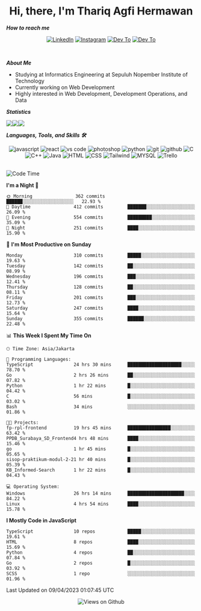 <div align="center">
  <h1>Hi, there, I'm Thariq Agfi Hermawan</h1>
</div>


***How to reach me***
<p align='center'>
   <a href="https://www.linkedin.com/in/thariqagfihermawan" target="_blank"><img src="https://img.shields.io/badge/LinkedIn-0077B5?style=for-the-badge&logo=linkedin&logoColor=white" alt="LinkedIn"></a>
   <a href="https://www.instagram.com/thoriqagfi" target="_blank"><img src="https://img.shields.io/badge/Instagram-E4405F?style=for-the-badge&logo=instagram&logoColor=white" alt="Instagram"></a>
   <a href="https://medium.com/@thoriq.aghfi60" target="_blank"><img src="https://img.shields.io/badge/Medium-12100E?style=for-the-badge&logo=medium&logoColor=white" alt="Dev To"></a>
   <a href="https://linktr.ee/thoriqagfi" target="_blank"><img src="https://img.shields.io/badge/linktree-1de9b6?style=for-the-badge&logo=linktree&logoColor=white" alt="Dev To"></a>
</p>

<br>

***About Me***
- Studying at Informatics Engineering at Sepuluh Nopember Institute of Technology
- Currently working on Web Development
- Highly interested in Web Development, Development Operations, and Data

***Statistics***

<!-- [![GitHub Streak](http://github-readme-streak-stats.herokuapp.com?user=thoriqagfi&theme=dark)](https://git.io/streak-stats) -->

<div align="center">
  <div style="display: flex;">
    <img src="http://github-readme-streak-stats.herokuapp.com?user=thoriqagfi&theme=chartreuse-dark"/>
    <img src="https://github-readme-stats.vercel.app/api/top-langs/?username=thoriqagfi&layout=compact&&theme=chartreuse-dark&langs_count=8)](https://github.com/thoriqagfi"/>
    <img src="https://github-readme-stats.vercel.app/api?username=thoriqagfi&show_icons=true&theme=chartreuse-dark"/>
  </div>
</div>

<!-- [![Top Langs](https://github-readme-stats.vercel.app/api/top-langs/?username=thoriqagfi&layout=compact&&theme=chartreuse-dark&langs_count=8)](https://github.com/thoriqagfi)
< ![Agfi's GitHub stats](https://github-readme-stats.vercel.app/api?username=thoriqagfi&show_icons=true&theme=chartreuse-dark) -->

***Languages, Tools, and Skills 🛠***

  <div align="center">
    <img src="https://img.shields.io/badge/JavaScript-F7DF1E?style=for-the-badge&logo=javascript&logoColor=black" alt="javascript" />
    <img src="https://img.shields.io/badge/React-61DAFB?style=for-the-badge&logo=react&logoColor=black" alt="react" />
    <img src="https://img.shields.io/badge/vs%20code-007ACC?style=for-the-badge&logo=visual%20studio%20code&logoColor=white" alt="vs code" />
    <img src="https://img.shields.io/badge/adobe%20photoshop-31A8FF?style=for-the-badge&logo=adobe%20photoshop&logoColor=white" alt="photoshop" />
    <img src="https://img.shields.io/badge/python-3776AB?style=for-the-badge&logo=python&logoColor=white" alt="python" />
    <img src="https://img.shields.io/badge/Git-F05032?style=for-the-badge&logo=git&logoColor=white" alt="git" />
    <img src="https://img.shields.io/badge/GitHub-100000?style=for-the-badge&logo=github&logoColor=white" alt="github" />
    <img src="https://img.shields.io/badge/c-%2300599C.svg?style=for-the-badge&logo=c&logoColor=white" alt="C" />
    <img src="https://img.shields.io/badge/c++-%2300599C.svg?style=for-the-badge&logo=c%2B%2B&logoColor=white" alt="C++" />
    <img src="https://img.shields.io/badge/Java-ED8B00?style=for-the-badge&logo=java&logoColor=white" alt="Java"/>
    <img src="https://img.shields.io/badge/HTML5-E34F26?style=for-the-badge&logo=html5&logoColor=white" alt="HTML" />
    <img src="https://img.shields.io/badge/CSS-239120?&style=for-the-badge&logo=css3&logoColor=white" alt ="CSS" />
    <img src="https://img.shields.io/badge/tailwindcss-%2338B2AC.svg?style=for-the-badge&logo=tailwind-css&logoColor=white" alt="Tailwind" />
    <img src="https://img.shields.io/badge/MySQL-00000F?style=for-the-badge&logo=mysql&logoColor=white" alt="MYSQL" />
    <img src="https://img.shields.io/badge/Trello-%23026AA7.svg?style=for-the-badge&logo=Trello&logoColor=white" alt="Trello" />
  </div><br>

<!--START_SECTION:waka-->
![Code Time](http://img.shields.io/badge/Code%20Time-288%20hrs%2019%20mins-blue)

**I'm a Night 🦉** 

```text
🌞 Morning                362 commits         ██████░░░░░░░░░░░░░░░░░░░   22.93 % 
🌆 Daytime                412 commits         ███████░░░░░░░░░░░░░░░░░░   26.09 % 
🌃 Evening                554 commits         █████████░░░░░░░░░░░░░░░░   35.09 % 
🌙 Night                  251 commits         ████░░░░░░░░░░░░░░░░░░░░░   15.90 % 
```
📅 **I'm Most Productive on Sunday** 

```text
Monday                   310 commits         █████░░░░░░░░░░░░░░░░░░░░   19.63 % 
Tuesday                  142 commits         ██░░░░░░░░░░░░░░░░░░░░░░░   08.99 % 
Wednesday                196 commits         ███░░░░░░░░░░░░░░░░░░░░░░   12.41 % 
Thursday                 128 commits         ██░░░░░░░░░░░░░░░░░░░░░░░   08.11 % 
Friday                   201 commits         ███░░░░░░░░░░░░░░░░░░░░░░   12.73 % 
Saturday                 247 commits         ████░░░░░░░░░░░░░░░░░░░░░   15.64 % 
Sunday                   355 commits         ██████░░░░░░░░░░░░░░░░░░░   22.48 % 
```


📊 **This Week I Spent My Time On** 

```text
🕑︎ Time Zone: Asia/Jakarta

💬 Programming Languages: 
TypeScript               24 hrs 30 mins      ████████████████████░░░░░   78.70 % 
Go                       2 hrs 26 mins       ██░░░░░░░░░░░░░░░░░░░░░░░   07.82 % 
Python                   1 hr 22 mins        █░░░░░░░░░░░░░░░░░░░░░░░░   04.42 % 
C                        56 mins             █░░░░░░░░░░░░░░░░░░░░░░░░   03.02 % 
Bash                     34 mins             ░░░░░░░░░░░░░░░░░░░░░░░░░   01.86 % 

🐱‍💻 Projects: 
fp-rpl-frontend          19 hrs 45 mins      ████████████████░░░░░░░░░   63.42 % 
PPDB_Surabaya_SD_Frontend4 hrs 48 mins       ████░░░░░░░░░░░░░░░░░░░░░   15.46 % 
go                       1 hr 45 mins        █░░░░░░░░░░░░░░░░░░░░░░░░   05.65 % 
sisop-praktikum-modul-2-21 hr 40 mins        █░░░░░░░░░░░░░░░░░░░░░░░░   05.39 % 
KB_Informed-Search       1 hr 22 mins        █░░░░░░░░░░░░░░░░░░░░░░░░   04.43 % 

💻 Operating System: 
Windows                  26 hrs 14 mins      █████████████████████░░░░   84.22 % 
Linux                    4 hrs 54 mins       ████░░░░░░░░░░░░░░░░░░░░░   15.78 % 
```

**I Mostly Code in JavaScript** 

```text
TypeScript               10 repos            █████░░░░░░░░░░░░░░░░░░░░   19.61 % 
HTML                     8 repos             ████░░░░░░░░░░░░░░░░░░░░░   15.69 % 
Python                   4 repos             ██░░░░░░░░░░░░░░░░░░░░░░░   07.84 % 
Go                       2 repos             █░░░░░░░░░░░░░░░░░░░░░░░░   03.92 % 
SCSS                     1 repo              ░░░░░░░░░░░░░░░░░░░░░░░░░   01.96 % 
```




 Last Updated on 09/04/2023 01:07:45 UTC
<!--END_SECTION:waka-->

<div align="center">
<img src="https://komarev.com/ghpvc/?username=thoriqagfi&color=blue" alt="Views on Github" />
</div>
